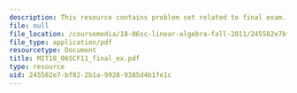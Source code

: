 ```yaml
---
description: This resource contains problem set related to final exam.
file: null
file_location: /coursemedia/18-06sc-linear-algebra-fall-2011/245582e7bf822b1a99289385d4b1fe1c_MIT18_06SCF11_final_ex.pdf
file_type: application/pdf
resourcetype: Document
title: MIT18_06SCF11_final_ex.pdf
type: resource
uid: 245582e7-bf82-2b1a-9928-9385d4b1fe1c
---
```


